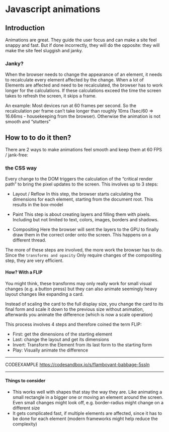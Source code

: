 # Javascript animations

## Introduction

Animations are great. They guide the user focus and can make a site feel snappy and fast. But if done incorrectly, they will do the opposite: they will make the site feel sluggish and janky.

### Janky?

When the browser needs to change the appearance of an element, it needs to recalculate every element affected by the change.
When a lot of Elements are affected and need to be recalculated, the browser has to work longer for the calculations. If these calculations exceed the time the screen takes to refresh the screen, it skips a frame.

An example: Most devices run at 60 frames per second. So the recalculation per frame can’t take longer than roughly 10ms (1sec/60 => 16.66ms - housekeeping from the browser). Otherwise the animation is not smooth and “stutters”

## How to to do it then?

There are 2 ways to make animations feel smooth and keep them at 60 FPS / jank-free:

### the CSS way

Every change to the DOM triggers the calculation of the “critical render path” to bring the pixel updates to the screen. This involves up to 3 steps:

- Layout / Reflow
  In this step, the browser starts calculating the dimensions for each element, starting from the document root. This results in the box-model

- Paint
  This step is about creating layers and filling them with pixels. Including but not limited to text, colors, images, borders and shadows.

- Compositing
  Here the browser will sent the layers to the GPU to finally draw them in the correct order onto the screen. This happens on a different thread.

The more of these steps are involved, the more work the browser has to do. Since the `transforms and opacity`
Only require changes of the compositing step, they are very efficient.

#### How? With a FLIP

You might think, these transforms may only really work for small visual changes (e.g. a button press) but they can also animate seemingly heavy layout changes like expanding a card.

Instead of scaling the card to the full display size, you change the card to its final form and scale it down to the previous size without animation, afterwards you animate the difference (which is now a scale operation)

This process involves 4 steps and therefore coined the term FLIP:

- First: get the dimensions of the starting element
- Last: change the layout and get its dimensions
- Invert: Transform the Element from its last form to the starting form
- Play: Visually animate the difference

---

CODEEXAMPLE
https://codesandbox.io/s/flamboyant-babbage-5ssln

---

#### Things to consider

- This works well with shapes that stay the way they are. Like animating a small rectangle in a bigger one or moving an element around the screen. Even small changes might look off, e.g. border-radius might change on a different size
- It gets complicated fast, if multiple elements are affected, since it has to be done for each element (modern frameworks might help reduce the complexity)
